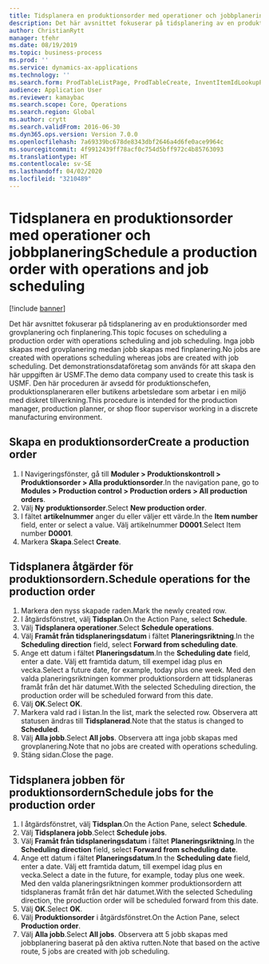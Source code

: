 ```yaml
---
title: Tidsplanera en produktionsorder med operationer och jobbplanering
description: Det här avsnittet fokuserar på tidsplanering av en produktionsorder med grovplanering och finplanering.
author: ChristianRytt
manager: tfehr
ms.date: 08/19/2019
ms.topic: business-process
ms.prod: ''
ms.service: dynamics-ax-applications
ms.technology: ''
ms.search.form: ProdTableListPage, ProdTableCreate, InventItemIdLookupPurchase, ProdSchedule, ProdTable, ProdRouteJob
audience: Application User
ms.reviewer: kamaybac
ms.search.scope: Core, Operations
ms.search.region: Global
ms.author: crytt
ms.search.validFrom: 2016-06-30
ms.dyn365.ops.version: Version 7.0.0
ms.openlocfilehash: 7a69339bc678de8343dbf2646a4d6fe0ace9964c
ms.sourcegitcommit: 4f9912439ff78acf0c754d5bff972c4b85763093
ms.translationtype: HT
ms.contentlocale: sv-SE
ms.lasthandoff: 04/02/2020
ms.locfileid: "3210489"
---
```

# <a name="schedule-a-production-order-with-operations-and-job-scheduling"></a><span data-ttu-id="09bf3-103">Tidsplanera en produktionsorder med operationer och jobbplanering</span><span class="sxs-lookup"><span data-stu-id="09bf3-103">Schedule a production order with operations and job scheduling</span></span>

[!include [banner](../../includes/banner.md)]

<span data-ttu-id="09bf3-104">Det här avsnittet fokuserar på tidsplanering av en produktionsorder med grovplanering och finplanering.</span><span class="sxs-lookup"><span data-stu-id="09bf3-104">This topic focuses on scheduling a production order with operations scheduling and job scheduling.</span></span> <span data-ttu-id="09bf3-105">Inga jobb skapas med grovplanering medan jobb skapas med finplanering.</span><span class="sxs-lookup"><span data-stu-id="09bf3-105">No jobs are created with operations scheduling whereas jobs are created with job scheduling.</span></span> <span data-ttu-id="09bf3-106">Det demonstrationsdataföretag som används för att skapa den här uppgiften är USMF.</span><span class="sxs-lookup"><span data-stu-id="09bf3-106">The demo data company used to create this task is USMF.</span></span> <span data-ttu-id="09bf3-107">Den här proceduren är avsedd för produktionschefen, produktionsplaneraren eller butikens arbetsledare som arbetar i en miljö med diskret tillverkning.</span><span class="sxs-lookup"><span data-stu-id="09bf3-107">This procedure is intended for the production manager, production planner, or shop floor supervisor working in a discrete manufacturing environment.</span></span>


## <a name="create-a-production-order"></a><span data-ttu-id="09bf3-108">Skapa en produktionsorder</span><span class="sxs-lookup"><span data-stu-id="09bf3-108">Create a production order</span></span>
1. <span data-ttu-id="09bf3-109">I Navigeringsfönster, gå till **Moduler > Produktionskontroll > Produktionsorder > Alla produktionsorder**.</span><span class="sxs-lookup"><span data-stu-id="09bf3-109">In the navigation pane, go to **Modules > Production control > Production orders > All production orders**.</span></span>
2. <span data-ttu-id="09bf3-110">Välj **Ny produktionsorder**.</span><span class="sxs-lookup"><span data-stu-id="09bf3-110">Select **New production order**.</span></span>
3. <span data-ttu-id="09bf3-111">I fältet **artikelnummer** anger du eller väljer ett värde.</span><span class="sxs-lookup"><span data-stu-id="09bf3-111">In the **Item number** field, enter or select a value.</span></span> <span data-ttu-id="09bf3-112">Välj artikelnummer **D0001**.</span><span class="sxs-lookup"><span data-stu-id="09bf3-112">Select Item number **D0001**.</span></span>  
4. <span data-ttu-id="09bf3-113">Markera **Skapa**.</span><span class="sxs-lookup"><span data-stu-id="09bf3-113">Select **Create**.</span></span>

## <a name="schedule-operations-for-the-production-order"></a><span data-ttu-id="09bf3-114">Tidsplanera åtgärder för produktionsordern.</span><span class="sxs-lookup"><span data-stu-id="09bf3-114">Schedule operations for the production order</span></span>
1. <span data-ttu-id="09bf3-115">Markera den nyss skapade raden.</span><span class="sxs-lookup"><span data-stu-id="09bf3-115">Mark the newly created row.</span></span>      
2. <span data-ttu-id="09bf3-116">I åtgärdsfönstret, välj **Tidsplan**.</span><span class="sxs-lookup"><span data-stu-id="09bf3-116">On the Action Pane, select **Schedule**.</span></span>
3. <span data-ttu-id="09bf3-117">Välj **Tidsplanera operationer**.</span><span class="sxs-lookup"><span data-stu-id="09bf3-117">Select **Schedule operations**.</span></span>
4. <span data-ttu-id="09bf3-118">Välj **Framåt från tidsplaneringsdatum** i fältet **Planeringsriktning**.</span><span class="sxs-lookup"><span data-stu-id="09bf3-118">In the **Scheduling direction** field, select **Forward from scheduling date**.</span></span>
5. <span data-ttu-id="09bf3-119">Ange ett datum i fältet **Planeringsdatum**.</span><span class="sxs-lookup"><span data-stu-id="09bf3-119">In the **Scheduling date** field, enter a date.</span></span> <span data-ttu-id="09bf3-120">Välj ett framtida datum, till exempel idag plus en vecka.</span><span class="sxs-lookup"><span data-stu-id="09bf3-120">Select a future date, for example, today plus one week.</span></span> <span data-ttu-id="09bf3-121">Med den valda planeringsriktningen kommer produktionsordern att tidsplaneras framåt från det här datumet.</span><span class="sxs-lookup"><span data-stu-id="09bf3-121">With the selected Scheduling direction, the production order will be scheduled forward from this date.</span></span>  
6. <span data-ttu-id="09bf3-122">Välj **OK**.</span><span class="sxs-lookup"><span data-stu-id="09bf3-122">Select **OK**.</span></span>
7. <span data-ttu-id="09bf3-123">Markera vald rad i listan.</span><span class="sxs-lookup"><span data-stu-id="09bf3-123">In the list, mark the selected row.</span></span> <span data-ttu-id="09bf3-124">Observera att statusen ändras till **Tidsplanerad**.</span><span class="sxs-lookup"><span data-stu-id="09bf3-124">Note that the status is changed to **Scheduled**.</span></span> 
8. <span data-ttu-id="09bf3-125">Välj **Alla jobb**.</span><span class="sxs-lookup"><span data-stu-id="09bf3-125">Select **All jobs**.</span></span> <span data-ttu-id="09bf3-126">Observera att inga jobb skapas med grovplanering.</span><span class="sxs-lookup"><span data-stu-id="09bf3-126">Note that no jobs are created with operations scheduling.</span></span>  
9. <span data-ttu-id="09bf3-127">Stäng sidan.</span><span class="sxs-lookup"><span data-stu-id="09bf3-127">Close the page.</span></span>

## <a name="schedule-jobs-for-the-production-order"></a><span data-ttu-id="09bf3-128">Tidsplanera jobben för produktionsordern</span><span class="sxs-lookup"><span data-stu-id="09bf3-128">Schedule jobs for the production order</span></span>
1. <span data-ttu-id="09bf3-129">I åtgärdsfönstret, välj **Tidsplan**.</span><span class="sxs-lookup"><span data-stu-id="09bf3-129">On the Action Pane, select **Schedule**.</span></span>
2. <span data-ttu-id="09bf3-130">Välj **Tidsplanera jobb**.</span><span class="sxs-lookup"><span data-stu-id="09bf3-130">Select **Schedule jobs**.</span></span>
3. <span data-ttu-id="09bf3-131">Välj **Framåt från tidsplaneringsdatum** i fältet **Planeringsriktning**.</span><span class="sxs-lookup"><span data-stu-id="09bf3-131">In the **Scheduling direction** field, select **Forward from scheduling date**.</span></span>
4. <span data-ttu-id="09bf3-132">Ange ett datum i fältet **Planeringsdatum**.</span><span class="sxs-lookup"><span data-stu-id="09bf3-132">In the **Scheduling date** field, enter a date.</span></span> <span data-ttu-id="09bf3-133">Välj ett framtida datum, till exempel idag plus en vecka.</span><span class="sxs-lookup"><span data-stu-id="09bf3-133">Select a date in the future, for example, today plus one week.</span></span> <span data-ttu-id="09bf3-134">Med den valda planeringsriktningen kommer produktionsordern att tidsplaneras framåt från det här datumet.</span><span class="sxs-lookup"><span data-stu-id="09bf3-134">With the selected Scheduling direction, the production order will be scheduled forward from this date.</span></span>  
5. <span data-ttu-id="09bf3-135">Välj **OK**.</span><span class="sxs-lookup"><span data-stu-id="09bf3-135">Select **OK**.</span></span>
6. <span data-ttu-id="09bf3-136">Välj **Produktionsorder** i åtgärdsfönstret.</span><span class="sxs-lookup"><span data-stu-id="09bf3-136">On the Action Pane, select **Production order**.</span></span>
7. <span data-ttu-id="09bf3-137">Välj **Alla jobb**.</span><span class="sxs-lookup"><span data-stu-id="09bf3-137">Select **All jobs**.</span></span> <span data-ttu-id="09bf3-138">Observera att 5 jobb skapas med jobbplanering baserat på den aktiva rutten.</span><span class="sxs-lookup"><span data-stu-id="09bf3-138">Note that based on the active route, 5 jobs are created with job scheduling.</span></span>  

